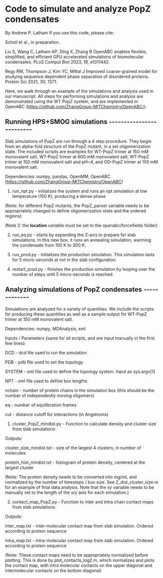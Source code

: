 # Code to simulate and analyze PopZ condensates
By Andrew P. Latham
If you use this code, please cite:

Scholl et al., in preparation.

Liu S, Wang C, Latham AP, Ding X, Zhang B OpenABC enables flexible, simplified, and efficient GPU accelerated simulations of biomolecular condensates. PLoS Comput Biol 2023, 19, e1011442.

Regy RM, Thompson J, Kim YC, Mittal J Improved coarse-grained model for studying sequence dependent phase separation of disordered proteins. Protein Sci 2021, 30, 1371.

Here, we walk through an example of the simulations and analysis used in our manuscript.
All steps for performing simulations and analysis are demonstrated using the WT PopZ system, 
and are implemented in OpenABC (https://github.com/ZhangGroup-MITChemistry/OpenABC/).

## Running HPS+SMOG simulations -------------------------
Slab simulations of PopZ are run through a 4 step procedure. They begin from an alpha-fold structure of the PopZ mutant, in a set oligomerization state. The included scripts are examples for WT-PopZ trimer at 150 mM monovalent salt, WT-PopZ trimer at 600 mM monovalent salt, WT-PopZ trimer at 150 mM monovalent salt and pH~4, and OD-PopZ trimer at 150 mM monovalent salt. 

Dependencies: numpy, pandas, OpenMM, OpenABC (https://github.com/ZhangGroup-MITChemistry/OpenABC)

1. run_npt.py - initializes the system and runs an npt simulation at low temperature (150 K), producing a dense phase

(Note: for different PopZ mutants, the PopZ_parser variable needs to be appropriately changed to define oligomerization state and the ordered regions)

(Note 2: the __location__ variable must be set to the openabc/forcefields folder)

2. run_eq.py - starts by expanding the Z-axis to prepare for slab simulations. In this new box, it runs an annealing simulation, warming the condensate from 150 K to 300 K.

3. run_prod.py - initializes the production simulation. This simulation lasts for 5 micro-seconds at nvt in the slab configuration.

4. restart_prod.py - finishes the production simulation by looping over the number of steps until  5 micro-seconds is reached.

 
## Analyzing simulations of PopZ condensates -------------
Simulations are analyzed for a variety of quantities. We include the scripts for producing these quantities as well as a sample output for WT-PopZ trimer at 150 mM monovalent salt.

Dependencies: numpy, MDAnalysis, xml

Inputs / Parameters (same for all scripts, and are input manually in the first few lines):

DCD - dcd file used to run the simulation

PDB - pdb file used to set the topology

SYSTEM - xml file used to define the topology system. Input as sys.argv[1]

NPT -  xml file used to define box lengths

nchain - number of protein chains in the simulation box (this should be the number of independently moving oligomers)

eq - number of equilibration frames

cut - distance cutoff for interactions (in Angstroms)

1. cluster_PopZ_mindist.py - Function to calculate density and cluster size from slab simulations

Outputs:

cluster_size_mindist.txt - size of the largest 4 clusters, in number of molecules

protein_hist_mindist.txt - histogram of protein density, centered at the largest cluster

(Note: The protein density needs to be converted into mg/mL and normalized by the number of timesteps / box size. See Z_dist_cluster_size.m for an example of final data analysis. Note that the xy variable needs to be manually set to the length of the x/y axis for each simulation.)

2. contact_map_PopZ.py - Function to inter and intra chain contact maps from slab simulations

Outputs:

inter_map.txt - inter-molecular contact map from slab simulation. Ordered according to protein sequence

intra_map.txt - intra-molecular contact map from slab simulation. Ordered according to protein sequence

(Note: These contact maps need to be appropriately normalized before plotting. This is done by plot_contacts_log2.m, which normalizes and plots the contact map, with intra molecular contacts on the upper diagonal and intermolecular contacts on the bottom diagonal)
